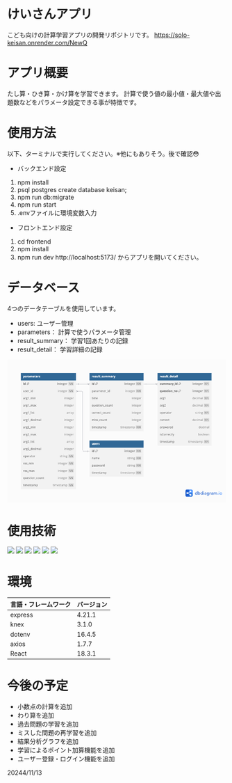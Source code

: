 # けいさんアプリ
こども向けの計算学習アプリの開発リポジトリです。
https://solo-keisan.onrender.com/NewQ

# アプリ概要
たし算・ひき算・かけ算を学習できます。
計算で使う値の最小値・最大値や出題数などをパラメータ設定できる事が特徴です。

# 使用方法
以下、ターミナルで実行してください。※他にもありそう。後で確認😳
- バックエンド設定
1. npm install
2. psql postgres
    create database keisan;
3. npm run db:migrate
4. npm run start
5. .envファイルに環境変数入力
- フロントエンド設定
1. cd frontend
2. npm install
3. npm run dev
 http://localhost:5173/ からアプリを開いてください。

# データベース
4つのデータテーブルを使用しています。
- users: ユーザー管理
- parameters： 計算で使うパラメータ管理
- result_summary： 学習1回あたりの記録
- result_detail： 学習詳細の記録

![image](./image/ER.png)

# 使用技術
<img src="https://img.shields.io/badge/-React-61DAFB.svg?logo=&style=for-the-badge">
<img src="https://img.shields.io/badge/-Javascript-F7DF1E.svg?logo=&style=for-the-badge">
<img src="https://img.shields.io/badge/-Vite-003791.svg?logo=&style=for-the-badge"> 
<img src="https://img.shields.io/badge/-Postgresql-336791.svg?logo=&style=for-the-badge">
<img src="https://img.shields.io/badge/-Knex-272822.svg?logo=&style=for-the-badge"> 
<img src="https://img.shields.io/badge/-Express-003791.svg?logo=&style=for-the-badge"> 

# 環境
| 言語・フレームワーク       | バージョン   |
|------------------|---------|
| express          | 4.21.1  |
| knex             | 3.1.0   |
| dotenv           | 16.4.5  |
| axios            | 1.7.7   |
| React               | 18.3.1 |

# 今後の予定
- 小数点の計算を追加
- わり算を追加
- 過去問題の学習を追加
- ミスした問題の再学習を追加
- 結果分析グラフを追加
- 学習によるポイント加算機能を追加
- ユーザー登録・ログイン機能を追加

20244/11/13